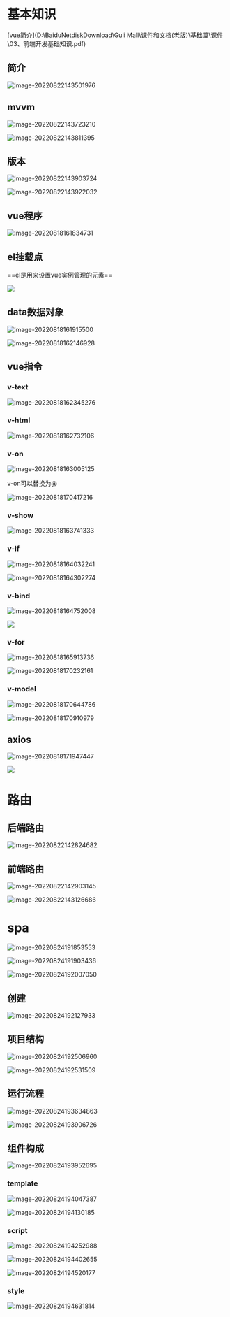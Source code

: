 # 基本知识

[vue简介](D:\BaiduNetdiskDownload\Guli Mall\课件和文档(老版)\基础篇\课件\03、前端开发基础知识.pdf)

## 简介

![image-20220822143501976](D:\笔记\vue.assets/image-20220822143501976.png)

## mvvm

![image-20220822143723210](D:\笔记\vue.assets/image-20220822143723210.png)

![image-20220822143811395](D:\笔记\vue.assets/image-20220822143811395.png)

## 版本

![image-20220822143903724](D:\笔记\vue.assets/image-20220822143903724.png)

![image-20220822143922032](D:\笔记\vue.assets/image-20220822143922032.png)



## vue程序

![image-20220818161834731](D:\笔记\vue.assets/image-20220818161834731.png)

## el挂载点

==el是用来设置vue实例管理的元素==

![](D:\笔记\vue.assets/image-20220818161731980.png)

## data数据对象

![image-20220818161915500](D:\笔记\vue.assets/image-20220818161915500.png)

![image-20220818162146928](D:\笔记\vue.assets/image-20220818162146928.png)

## vue指令

### v-text

![image-20220818162345276](D:\笔记\vue.assets/image-20220818162345276.png)

### v-html

![image-20220818162732106](D:\笔记\vue.assets/image-20220818162732106.png)

### v-on

![image-20220818163005125](D:\笔记\vue.assets/image-20220818163005125.png)

v-on可以替换为@

![image-20220818170417216](D:\笔记\vue.assets/image-20220818170417216.png)

### v-show

![image-20220818163741333](D:\笔记\vue.assets/image-20220818163741333.png)

### v-if

![image-20220818164032241](D:\笔记\vue.assets/image-20220818164032241.png)

![image-20220818164302274](D:\笔记\vue.assets/image-20220818164302274.png)

### v-bind

![image-20220818164752008](D:\笔记\vue.assets/image-20220818164752008.png)

![](D:\笔记\vue.assets/image-20220818165054452.png)

### v-for

![image-20220818165913736](D:\笔记\vue.assets/image-20220818165913736.png)

![image-20220818170232161](D:\笔记\vue.assets/image-20220818170232161.png)

### v-model

![image-20220818170644786](D:\笔记\vue.assets/image-20220818170644786.png)

![image-20220818170910979](D:\笔记\vue.assets/image-20220818170910979.png)

## axios

![image-20220818171947447](D:\笔记\vue.assets/image-20220818171947447.png)

![](D:\笔记\vue.assets/image-20220818172425788.png)

# 路由

## 后端路由

![image-20220822142824682](D:\笔记\vue.assets/image-20220822142824682.png)

## 前端路由

![image-20220822142903145](D:\笔记\vue.assets/image-20220822142903145.png)

![image-20220822143126686](D:\笔记\vue.assets/image-20220822143126686.png)

# spa

![image-20220824191853553](D:\笔记\vue.assets/image-20220824191853553.png)

![image-20220824191903436](D:\笔记\vue.assets/image-20220824191903436.png)

![image-20220824192007050](D:\笔记\vue.assets/image-20220824192007050.png)

## 创建

![image-20220824192127933](D:\笔记\vue.assets/image-20220824192127933.png)

## 项目结构

![image-20220824192506960](D:\笔记\vue.assets/image-20220824192506960.png)

![image-20220824192531509](D:\笔记\vue.assets/image-20220824192531509.png)

## 运行流程

![image-20220824193634863](D:\笔记\vue.assets/image-20220824193634863.png)

![image-20220824193906726](D:\笔记\vue.assets/image-20220824193906726.png)

## 组件构成

![image-20220824193952695](D:\笔记\vue.assets/image-20220824193952695.png)

### template

![image-20220824194047387](D:\笔记\vue.assets/image-20220824194047387.png)

![image-20220824194130185](D:\笔记\vue.assets/image-20220824194130185.png)

### script

![image-20220824194252988](D:\笔记\vue.assets/image-20220824194252988.png)

![image-20220824194402655](D:\笔记\vue.assets/image-20220824194402655.png)

![image-20220824194520177](D:\笔记\vue.assets/image-20220824194520177.png)

### style

![image-20220824194631814](D:\笔记\vue.assets/image-20220824194631814.png)
